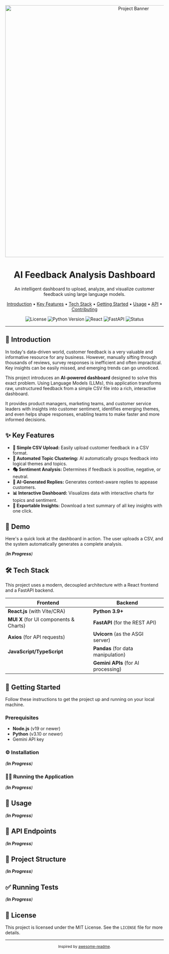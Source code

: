 <div align="center">
  <img src="https://i.imgur.com/your-project-logo-or-screenshot.png" alt="Project Banner" width="800"/>
  <h1>AI Feedback Analysis Dashboard</h1>
  <p>
    An intelligent dashboard to upload, analyze, and visualize customer feedback using large language models.
  </p>
  <p>
    <a href="#-introduction">Introduction</a> •
    <a href="#-key-features">Key Features</a> •
    <a href="#-tech-stack">Tech Stack</a> •
    <a href="#-getting-started">Getting Started</a> •
    <a href="#-usage">Usage</a> •
    <a href="#-api-endpoints">API</a> •
    <a href="#-contributing">Contributing</a>
  </p>

  <!-- Badges -->
  <p>
    <img src="https://img.shields.io/badge/license-MIT-blue.svg" alt="License">
    <img src="https://img.shields.io/badge/python-3.10%2B-blue.svg" alt="Python Version">
    <img src="https://img.shields.io/badge/react-19.2.0-61DAFB.svg?logo=react" alt="React">
    <img src="https://img.shields.io/badge/fastapi-0.119.0-009688.svg?logo=fastapi" alt="FastAPI">
    <img src="https://img.shields.io/badge/status-in%20development-orange" alt="Status">
  </p>
</div>

---

## 📖 Introduction

In today's data-driven world, customer feedback is a very valuable and informative resource for any business. However, manually sifting through thousands of reviews, survey responses is inefficient and often impractical. Key insights can be easily missed, and emerging trends can go unnoticed.

This project introduces an **AI-powered dashboard** designed to solve this exact problem. Using Language Models (LLMs), this application transforms raw, unstructured feedback from a simple CSV file into a rich, interactive dashboard.

It provides product managers, marketing teams, and customer service leaders with insights into customer sentiment, identifies emerging themes, and even helps shape responses, enabling teams to make faster and more informed decisions.

## ✨ Key Features

-   **📄 Simple CSV Upload:** Easily upload customer feedback in a CSV format.
-   **🧠 Automated Topic Clustering:** AI automatically groups feedback into logical themes and topics.
-   **🎭 Sentiment Analysis:** Determines if feedback is positive, negative, or neutral.
-   **🤖 AI-Generated Replies:** Generates context-aware replies to appease customers.
-   **📊 Interactive Dashboard:** Visualizes data with interactive charts for topics and sentiment.
-   **📝 Exportable Insights:** Download a text summary of all key insights with one click.

## 🚀 Demo

Here's a quick look at the dashboard in action. The user uploads a CSV, and the system automatically generates a complete analysis.

*(**In Progress**)*



## 🛠️ Tech Stack

This project uses a modern, decoupled architecture with a React frontend and a FastAPI backend.

| Frontend                               | Backend                                    |
| -------------------------------------- | ------------------------------------------ |
| **React.js** (with Vite/CRA)           | **Python 3.9+**                            |
| **MUI X** (for UI components & Charts) | **FastAPI** (for the REST API)             |
| **Axios** (for API requests)           | **Uvicorn** (as the ASGI server)           |
| **JavaScript/TypeScript**              | **Pandas** (for data manipulation)         |
|                                        | **Gemini APIs** (for AI processing) |

## 🏁 Getting Started

Follow these instructions to get the project up and running on your local machine.

### Prerequisites

-   **Node.js** (v19 or newer)
-   **Python** (v3.10 or newer)
-   Gemini API key

### ⚙️ Installation

*(**In Progress**)*

### 🏃‍♀️ Running the Application

*(**In Progress**)*

## 🎈 Usage

*(**In Progress**)*

## 📡 API Endpoints

*(**In Progress**)*

## 📂 Project Structure

*(**In Progress**)*

## ✅ Running Tests
*(**In Progress**)*

## 📜 License

This project is licensed under the MIT License. See the `LICENSE` file for more details.

---

<div align="center">
  <small>Inspired by <a href="https://github.com/matiassingers/awesome-readme">awesome-readme</a>.</small>
</div>

